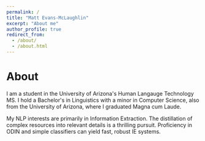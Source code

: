 ```yaml
---
permalink: /
title: "Matt Evans-McLaughlin"
excerpt: "About me"
author_profile: true
redirect_from: 
  - /about/
  - /about.html
---
```


# About
I am a student in the University of Arizona's Human Langauge Technology MS. I hold a Bachelor's in Linguistics with a minor in Computer Science, also from the University of Arizona, where I graduated Magna cum Laude. 

My NLP interests are primarily in Information Extraction. The distillation of complex resources into relevant details is a thrilling pursuit. Proficiency in ODIN and simple classifiers can yield fast, robust IE systems. 
